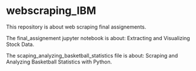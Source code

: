 # webscraping_IBM

This repository is about web scraping final assignements.

The final_assignement jupyter notebook is about: Extracting and Visualizing Stock Data.

The scaping_analyzing_basketball_statistics file is about: Scraping and Analyzing  Basketball Statistics with Python.
